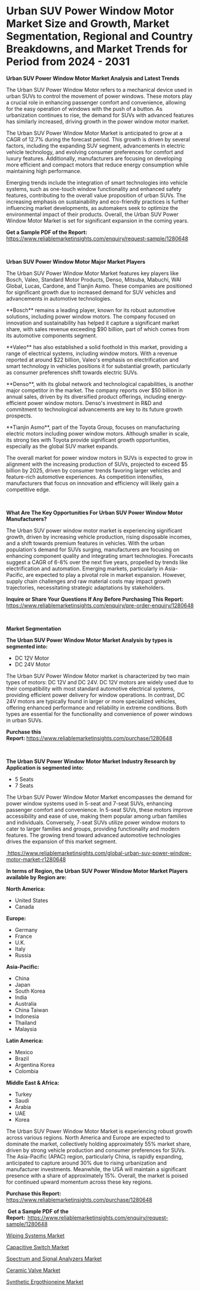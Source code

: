 <p><h1>Urban SUV Power Window Motor Market Size and Growth, Market Segmentation, Regional and Country Breakdowns, and Market Trends for Period from 2024 -  2031</h1></p><p><strong>Urban SUV Power Window Motor Market Analysis and Latest Trends</strong></p>
<p><p>The Urban SUV Power Window Motor refers to a mechanical device used in urban SUVs to control the movement of power windows. These motors play a crucial role in enhancing passenger comfort and convenience, allowing for the easy operation of windows with the push of a button. As urbanization continues to rise, the demand for SUVs with advanced features has similarly increased, driving growth in the power window motor market.</p><p>The Urban SUV Power Window Motor Market is anticipated to grow at a CAGR of 12.7% during the forecast period. This growth is driven by several factors, including the expanding SUV segment, advancements in electric vehicle technology, and evolving consumer preferences for comfort and luxury features. Additionally, manufacturers are focusing on developing more efficient and compact motors that reduce energy consumption while maintaining high performance.</p><p>Emerging trends include the integration of smart technologies into vehicle systems, such as one-touch window functionality and enhanced safety features, contributing to the overall value proposition of urban SUVs. The increasing emphasis on sustainability and eco-friendly practices is further influencing market developments, as automakers seek to optimize the environmental impact of their products. Overall, the Urban SUV Power Window Motor Market is set for significant expansion in the coming years.</p></p>
<p><strong>Get a Sample PDF of the Report:&nbsp;</strong> <a href="https://www.reliablemarketinsights.com/enquiry/request-sample/1280648?utm_campaign=1264&utm_medium=2&utm_source=Github&utm_content=ia&utm_term=30092024&utm_id=urban-suv-power-window-motor">https://www.reliablemarketinsights.com/enquiry/request-sample/1280648</a></p>
<p>&nbsp;</p>
<p><strong>Urban SUV Power Window Motor Major Market Players</strong></p>
<p><p>The Urban SUV Power Window Motor Market features key players like Bosch, Valeo, Standard Motor Products, Denso, Mitsuba, Mabuchi, WAI Global, Lucas, Cardone, and Tianjin Asmo. These companies are positioned for significant growth due to increased demand for SUV vehicles and advancements in automotive technologies.</p><p>**Bosch** remains a leading player, known for its robust automotive solutions, including power window motors. The company focused on innovation and sustainability has helped it capture a significant market share, with sales revenue exceeding $90 billion, part of which comes from its automotive components segment.</p><p>**Valeo** has also established a solid foothold in this market, providing a range of electrical systems, including window motors. With a revenue reported at around $22 billion, Valeo's emphasis on electrification and smart technology in vehicles positions it for substantial growth, particularly as consumer preferences shift towards electric SUVs.</p><p>**Denso**, with its global network and technological capabilities, is another major competitor in the market. The company reports over $50 billion in annual sales, driven by its diversified product offerings, including energy-efficient power window motors. Denso's investment in R&D and commitment to technological advancements are key to its future growth prospects.</p><p>**Tianjin Asmo**, part of the Toyota Group, focuses on manufacturing electric motors including power window motors. Although smaller in scale, its strong ties with Toyota provide significant growth opportunities, especially as the global SUV market expands.</p><p>The overall market for power window motors in SUVs is expected to grow in alignment with the increasing production of SUVs, projected to exceed $5 billion by 2025, driven by consumer trends favoring larger vehicles and feature-rich automotive experiences. As competition intensifies, manufacturers that focus on innovation and efficiency will likely gain a competitive edge.</p></p>
<p>&nbsp;</p>
<p><strong>What Are The Key Opportunities For Urban SUV Power Window Motor Manufacturers?</strong></p>
<p><p>The Urban SUV power window motor market is experiencing significant growth, driven by increasing vehicle production, rising disposable incomes, and a shift towards premium features in vehicles. With the urban population's demand for SUVs surging, manufacturers are focusing on enhancing component quality and integrating smart technologies. Forecasts suggest a CAGR of 6-8% over the next five years, propelled by trends like electrification and automation. Emerging markets, particularly in Asia-Pacific, are expected to play a pivotal role in market expansion. However, supply chain challenges and raw material costs may impact growth trajectories, necessitating strategic adaptations by stakeholders.</p></p>
<p><strong>Inquire or Share Your Questions If Any Before Purchasing This Report:</strong> <a href="https://www.reliablemarketinsights.com/enquiry/pre-order-enquiry/1280648?utm_campaign=1264&utm_medium=2&utm_source=Github&utm_content=ia&utm_term=30092024&utm_id=urban-suv-power-window-motor">https://www.reliablemarketinsights.com/enquiry/pre-order-enquiry/1280648</a></p>
<p>&nbsp;</p>
<p><strong>Market Segmentation</strong></p>
<p><strong>The Urban SUV Power Window Motor Market Analysis by types is segmented into:</strong></p>
<p><ul><li>DC 12V Motor</li><li>DC 24V Motor</li></ul></p>
<p><p>The Urban SUV Power Window Motor market is characterized by two main types of motors: DC 12V and DC 24V. DC 12V motors are widely used due to their compatibility with most standard automotive electrical systems, providing efficient power delivery for window operations. In contrast, DC 24V motors are typically found in larger or more specialized vehicles, offering enhanced performance and reliability in extreme conditions. Both types are essential for the functionality and convenience of power windows in urban SUVs.</p></p>
<p><strong>Purchase this Report:&nbsp;</strong><a href="https://www.reliablemarketinsights.com/purchase/1280648?utm_campaign=1264&utm_medium=2&utm_source=Github&utm_content=ia&utm_term=30092024&utm_id=urban-suv-power-window-motor">https://www.reliablemarketinsights.com/purchase/1280648</a></p>
<p>&nbsp;</p>
<p><strong>The Urban SUV Power Window Motor Market Industry Research by Application is segmented into:</strong></p>
<p><ul><li>5 Seats</li><li>7 Seats</li></ul></p>
<p><p>The Urban SUV Power Window Motor Market encompasses the demand for power window systems used in 5-seat and 7-seat SUVs, enhancing passenger comfort and convenience. In 5-seat SUVs, these motors improve accessibility and ease of use, making them popular among urban families and individuals. Conversely, 7-seat SUVs utilize power window motors to cater to larger families and groups, providing functionality and modern features. The growing trend toward advanced automotive technologies drives the expansion of this market segment.</p></p>
<p><a href="https://www.reliablemarketinsights.com/global-urban-suv-power-window-motor-market-r1280648?utm_campaign=1264&utm_medium=2&utm_source=Github&utm_content=ia&utm_term=30092024&utm_id=urban-suv-power-window-motor">&nbsp;https://www.reliablemarketinsights.com/global-urban-suv-power-window-motor-market-r1280648</a></p>
<p><strong>In terms of Region, the Urban SUV Power Window Motor Market Players available by Region are:</strong></p>
<p>
    <p> <strong> North America: </strong>
        <ul>
            <li>United States</li>
            <li>Canada</li>
        </ul>
        </p> 
    <p> <strong> Europe: </strong>
        <ul>
            <li>Germany</li>
            <li>France</li>
            <li>U.K.</li>
            <li>Italy</li>
            <li>Russia</li>
        </ul>
        </p> 
    <p> <strong> Asia-Pacific: </strong>
        <ul>
            <li>China</li>
            <li>Japan</li>
            <li>South Korea</li>
            <li>India</li>
            <li>Australia</li>
            <li>China Taiwan</li>
            <li>Indonesia</li>
            <li>Thailand</li>
            <li>Malaysia</li>
        </ul>
        </p> 
    <p> <strong> Latin America: </strong>
        <ul>
            <li>Mexico</li>
            <li>Brazil</li>
            <li>Argentina Korea</li>
            <li>Colombia</li>
        </ul>
        </p> 
    <p> <strong> Middle East & Africa: </strong>
        <ul>
            <li>Turkey</li>
            <li>Saudi</li>
            <li>Arabia</li>
            <li>UAE</li>
            <li>Korea</li>
        </ul>
    </p>
    </p>
<p><p>The Urban SUV Power Window Motor Market is experiencing robust growth across various regions. North America and Europe are expected to dominate the market, collectively holding approximately 55% market share, driven by strong vehicle production and consumer preferences for SUVs. The Asia-Pacific (APAC) region, particularly China, is rapidly expanding, anticipated to capture around 30% due to rising urbanization and manufacturer investments. Meanwhile, the USA will maintain a significant presence with a share of approximately 15%. Overall, the market is poised for continued upward momentum across these key regions.</p></p>
<p><strong>Purchase this Report: </strong><a href="https://www.reliablemarketinsights.com/purchase/1280648?utm_campaign=1264&utm_medium=2&utm_source=Github&utm_content=ia&utm_term=30092024&utm_id=urban-suv-power-window-motor">https://www.reliablemarketinsights.com/purchase/1280648</a></p>
<p>&nbsp;<strong>Get a Sample PDF of the Report:&nbsp;&nbsp;</strong><a href="https://www.reliablemarketinsights.com/enquiry/request-sample/1280648?utm_campaign=1264&utm_medium=2&utm_source=Github&utm_content=ia&utm_term=30092024&utm_id=urban-suv-power-window-motor">https://www.reliablemarketinsights.com/enquiry/request-sample/1280648</a></p>
<p><strong></strong></p>
<p><p><a href="https://www.linkedin.com/pulse/wiping-systems-market-size-share-trends-analysis-report-end-y6mhe?utm_campaign=1264&utm_medium=2&utm_source=Github&utm_content=ia&utm_term=30092024&utm_id=urban-suv-power-window-motor">Wiping Systems Market</a></p><p><a href="https://www.linkedin.com/pulse/capacitive-switch-market-trends-regional-insights-forecasted-npnge?utm_campaign=1264&utm_medium=2&utm_source=Github&utm_content=ia&utm_term=30092024&utm_id=urban-suv-power-window-motor">Capacitive Switch Market</a></p><p><a href="https://issuu.com/reportprime-2/docs/spectrum-and-signal-analyzers-marke_5567286c146273?utm_campaign=1264&utm_medium=2&utm_source=Github&utm_content=ia&utm_term=30092024&utm_id=urban-suv-power-window-motor">Spectrum and Signal Analyzers Market</a></p><p><a href="https://www.linkedin.com/pulse/global-ceramic-valve-market-status-2024-2031-forecast-region-v2t2e?utm_campaign=1264&utm_medium=2&utm_source=Github&utm_content=ia&utm_term=30092024&utm_id=urban-suv-power-window-motor">Ceramic Valve Market</a></p><p><a href="https://issuu.com/reportprime-2/docs/synthetic-ergothioneine-market-size_7ce6f46fd17adc?utm_campaign=1264&utm_medium=2&utm_source=Github&utm_content=ia&utm_term=30092024&utm_id=urban-suv-power-window-motor">Synthetic Ergothioneine Market</a></p></p>